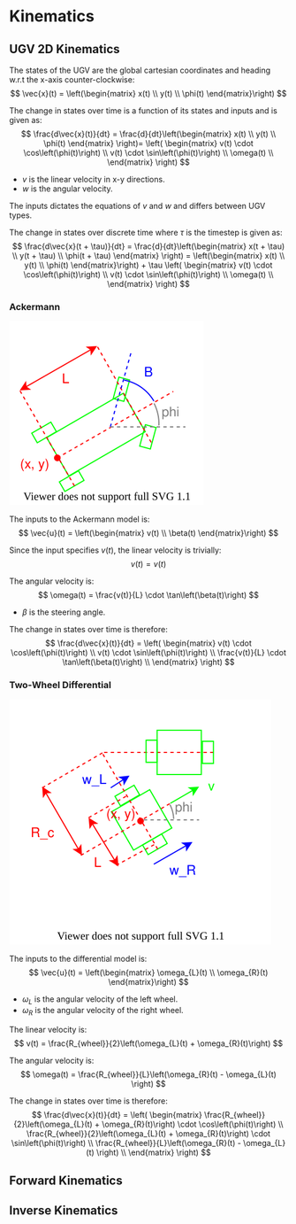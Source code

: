 # Kinematics

## UGV 2D Kinematics

The states of the UGV are the global cartesian coordinates and heading w.r.t the x-axis counter-clockwise:
$$
\vec{x}(t) = \left(\begin{matrix} x(t) \\ y(t) \\ \phi(t) \end{matrix}\right)
$$

The change in states over time is a function of its states and inputs and is given as:
$$
\frac{d\vec{x}(t)}{dt} = \frac{d}{dt}\left(\begin{matrix} x(t) \\ y(t) \\ \phi(t) \end{matrix} \right)=
    \left(
        \begin{matrix}
            v(t) \cdot \cos\left(\phi(t)\right) \\
            v(t) \cdot \sin\left(\phi(t)\right) \\
            \omega(t) \\
        \end{matrix}
    \right)
$$

- $v$ is the linear velocity in x-y directions.
- $w$ is the angular velocity.

The inputs dictates the equations of $v$ and $w$ and differs between UGV types.

The change in states over discrete time where $\tau$ is the timestep is given as:
$$
\frac{d\vec{x}(t + \tau)}{dt} = \frac{d}{dt}\left(\begin{matrix} x(t + \tau) \\ y(t + \tau) \\ \phi(t + \tau) \end{matrix} \right) =
    \left(\begin{matrix} x(t) \\ y(t) \\ \phi(t) \end{matrix}\right) + \tau
    \left(
        \begin{matrix}
            v(t) \cdot \cos\left(\phi(t)\right) \\
            v(t) \cdot \sin\left(\phi(t)\right) \\
            \omega(t) \\
        \end{matrix}
    \right)
$$

### Ackermann

![ackermann-model](images/ackermann-model.drawio.svg)

The inputs to the Ackermann model is:
$$
\vec{u}(t) = \left(\begin{matrix} v(t) \\ \beta(t) \end{matrix}\right)
$$

Since the input specifies $v(t)$, the linear velocity is trivially:
$$
v(t) = v(t)
$$

The angular velocity is:
$$
\omega(t) = \frac{v(t)}{L} \cdot \tan\left(\beta(t)\right)
$$

- $\beta$ is the steering angle.

The change in states over time is therefore:
$$
\frac{d\vec{x}(t)}{dt} =
    \left(
        \begin{matrix}
            v(t) \cdot \cos\left(\phi(t)\right) \\
            v(t) \cdot \sin\left(\phi(t)\right) \\
            \frac{v(t)}{L} \cdot \tan\left(\beta(t)\right) \\
        \end{matrix}
    \right)
$$

### Two-Wheel Differential

![two-wheel-differential-model](images/two-wheel-differential-model.drawio.svg)

The inputs to the differential model is:
$$
\vec{u}(t) = \left(\begin{matrix} \omega_{L}(t) \\ \omega_{R}(t) \end{matrix}\right)
$$

- $\omega_{L}$ is the angular velocity of the left wheel.
- $\omega_{R}$ is the angular velocity of the right wheel.

The linear velocity is:
$$
v(t) = \frac{R_{wheel}}{2}\left(\omega_{L}(t) + \omega_{R}(t)\right)
$$

The angular velocity is:
$$
\omega(t) = \frac{R_{wheel}}{L}\left(\omega_{R}(t) - \omega_{L}(t) \right)
$$

The change in states over time is therefore:
$$
\frac{d\vec{x}(t)}{dt} =
    \left(
        \begin{matrix}
            \frac{R_{wheel}}{2}\left(\omega_{L}(t) + \omega_{R}(t)\right) \cdot \cos\left(\phi(t)\right) \\
            \frac{R_{wheel}}{2}\left(\omega_{L}(t) + \omega_{R}(t)\right) \cdot \sin\left(\phi(t)\right) \\
            \frac{R_{wheel}}{L}\left(\omega_{R}(t) - \omega_{L}(t) \right) \\
        \end{matrix}
    \right)
$$

## Forward Kinematics

## Inverse Kinematics
